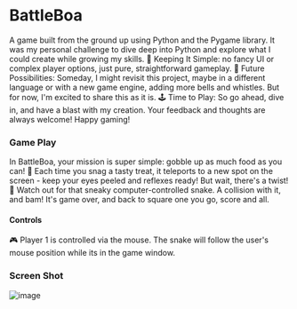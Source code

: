# BattleBoa
A game built from the ground up using Python and the Pygame library. It was my personal challenge to dive deep into Python and explore what I could create while growing my skills. 
🎲 Keeping It Simple: no fancy UI or complex player options, just pure, straightforward gameplay.
🚀 Future Possibilities: Someday, I might revisit this project, maybe in a different language or with a new game engine, adding more bells and whistles. But for now, I'm excited to share this as it is.
🕹️ Time to Play: So go ahead, dive in, and have a blast with my creation. Your feedback and thoughts are always welcome! Happy gaming! 

### Game Play
In BattleBoa, your mission is super simple: gobble up as much food as you can! 🍎
Each time you snag a tasty treat, it teleports to a new spot on the screen - keep your eyes peeled and reflexes ready! 
But wait, there's a twist! 🐍 Watch out for that sneaky computer-controlled snake. A collision with it, and bam! It's game over, and back to square one you go, score and all.

#### Controls

🎮 Player 1 is controlled via the mouse. The snake will follow the user's mouse position while its in the game window. 

### Screen Shot

![image](https://github.com/HowdyMars/BattleBoa/assets/67929344/2232c1be-a865-4860-a664-077c711fcc71)

